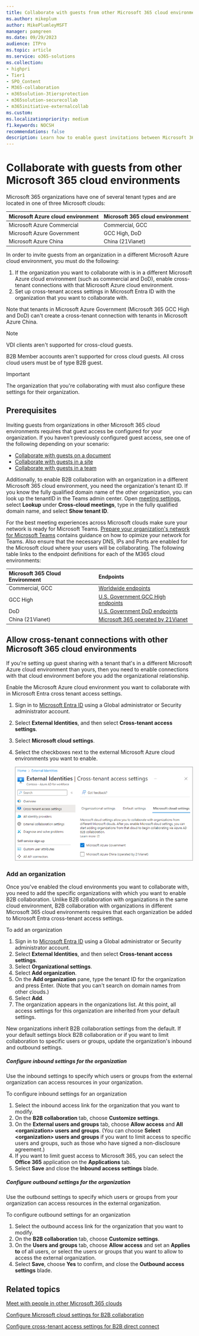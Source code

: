 ```yaml
---
title: Collaborate with guests from other Microsoft 365 cloud environments
ms.author: mikeplum
author: MikePlumleyMSFT
manager: pamgreen
ms.date: 09/29/2023
audience: ITPro
ms.topic: article
ms.service: o365-solutions
ms.collection:
- highpri
- Tier1
- SPO_Content
- M365-collaboration
- m365solution-3tiersprotection
- m365solution-securecollab
- m365initiative-externalcollab
ms.custom: 
ms.localizationpriority: medium
f1.keywords: NOCSH
recommendations: false
description: Learn how to enable guest invitations between Microsoft 365 cloud environments (such as commercial and DoD).
---
```


# Collaborate with guests from other Microsoft 365 cloud environments

Microsoft 365 organizations have one of several tenant types and are located in one of three Microsoft clouds:

|Microsoft Azure cloud environment|Microsoft 365 cloud environment|
|:--------------------------------|:------------------------------|
|Microsoft Azure Commercial|Commercial, GCC|
|Microsoft Azure Government|GCC High, DoD|
|Microsoft Azure China|China (21Vianet)|

In order to invite guests from an organization in a different Microsoft Azure cloud environment, you must do the following:

1. If the organization you want to collaborate with is in a different Microsoft Azure cloud environment (such as commercial and DoD), enable cross-tenant connections with that Microsoft Azure cloud environment.
1. Set up cross-tenant access settings in Microsoft Entra ID with the organization that you want to collaborate with.

Note that tenants in Microsoft Azure Government (Microsoft 365 GCC High and DoD) can't create a cross-tenant connection with tenants in Microsoft Azure China.

> [!NOTE]
> VDI clients aren't supported for cross-cloud guests.
> 
> B2B Member accounts aren't supported for cross cloud guests.  All cross cloud users must be of type B2B guest.

> [!IMPORTANT]
> The organization that you're collaborating with must also configure these settings for their organization.

## Prerequisites

Inviting guests from organizations in other Microsoft 365 cloud environments requires that guest access be configured for your organization. If you haven't previously configured guest access, see one of the following depending on your scenario:

- [Collaborate with guests on a document](collaborate-on-documents.md)
- [Collaborate with guests in a site](collaborate-in-site.md)
- [Collaborate with guests in a team](collaborate-as-team.md)

Additionally, to enable B2B collaboration with an organization in a different Microsoft 365 cloud environment, you need the organization's tenant ID. If you know the fully qualified domain name of the other organization, you can look up the tenantID in the Teams admin center. Open [meeting settings](https://admin.teams.microsoft.com/meetings/settings), select **Lookup** under **Cross-cloud meetings**, type in the fully qualified domain name, and select **Show tenant ID**.

For the best meeting experiences across Microsoft clouds make sure your network is ready for Microsoft Teams.  [Prepare your organization's network for Microsoft Teams](https://learn.microsoft.com/microsoftteams/prepare-network#network-requirements) contains guidance on how to opimize your network for Teams.  Also ensure that the necessary DNS, IPs and Ports are enabled for the Microsoft cloud where your users will be collaborating.  The following table links to the endpoint definitions for each of the M365 cloud environments:

|Microsoft 365 Cloud Environment|Endpoints|
|:--------------------------------|:------------------------------|
|Commercial, GCC|[Worldwide endpoints](https://learn.microsoft.com/microsoft-365/enterprise/urls-and-ip-address-ranges)|
|GCC High|[U.S. Government GCC High endpoints](https://learn.microsoft.com/microsoft-365/enterprise/microsoft-365-u-s-government-gcc-high-endpoints)|
|DoD|[U.S. Government DoD endpoints](https://learn.microsoft.com/microsoft-365/enterprise/microsoft-365-u-s-government-dod-endpoints)|
|China (21Vianet)|[Microsoft 365 operated by 21Vianet](https://learn.microsoft.com/microsoft-365/enterprise/urls-and-ip-address-ranges-21vianet)|

## Allow cross-tenant connections with other Microsoft 365 cloud environments

If you're setting up guest sharing with a tenant that's in a different Microsoft Azure cloud environment than yours, then you need to enable connections with that cloud environment before you add the organizational relationship.

Enable the Microsoft Azure cloud environment you want to collaborate with in Microsoft Entra cross tenant access settings.

1. Sign in to [Microsoft Entra ID](https://aad.portal.azure.com) using a Global administrator or Security administrator account.
1. Select **External Identities**, and then select **Cross-tenant access settings**.
1. Select **Microsoft cloud settings**.
1. Select the checkboxes next to the external Microsoft Azure cloud environments you want to enable.

   ![Screenshot showing Microsoft cloud settings.](../media/cross-cloud-settings.png)

### Add an organization

Once you've enabled the cloud environments you want to collaborate with, you need to add the specific organizations with which you want to enable B2B collaboration. Unlike B2B collaboration with organizations in the same cloud environment, B2B collaboration with organizations in different Microsoft 365 cloud environments requires that each organization be added to Microsoft Entra cross-tenant access settings.

To add an organization

1. Sign in to [Microsoft Entra ID](https://aad.portal.azure.com) using a Global administrator or Security administrator account.
1. Select **External Identities**, and then select **Cross-tenant access settings**.
1. Select **Organizational settings**.
1. Select **Add organization**.
1. On the **Add organization** pane, type the tenant ID for the organization and press Enter. (Note that you can't search on domain names from other clouds.)
1. Select **Add**.
1. The organization appears in the organizations list. At this point, all access settings for this organization are inherited from your default settings.

New organizations inherit B2B collaboration settings from the default. If your default settings block B2B collaboration or if you want to limit collaboration to specific users or groups, update the organization's inbound and outbound settings.

##### Configure inbound settings for the organization

Use the inbound settings to specify which users or groups from the external organization can access resources in your organization.

To configure inbound settings for an organization

1. Select the inbound access link for the organization that you want to modify.
1. On the **B2B collaboration** tab, choose **Customize settings**.
1. On the **External users and groups** tab, choose **Allow access** and **All \<organization\> users and groups**. (You can choose **Select \<organization\> users and groups** if you want to limit access to specific users and groups, such as those who have signed a non-disclosure agreement.)
1. If you want to limit guest access to Microsoft 365, you can select the **Office 365** application on the **Applications** tab.
1. Select **Save** and close the **Inbound access settings** blade.

##### Configure outbound settings for the organization

Use the outbound settings to specify which users or groups from your organization can access resources in the external organization.

To configure outbound settings for an organization

1. Select the outbound access link for the organization that you want to modify.
1. On the **B2B collaboration** tab, choose **Customize settings**.
1. On the **Users and groups** tab, choose **Allow access** and set an **Applies to** of all users, or select the users or groups that you want to allow to access the external organization.
1. Select **Save**, choose **Yes** to confirm, and close the **Outbound access settings** blade.

## Related topics

[Meet with people in other Microsoft 365 clouds](/microsoftteams/cross-cloud-meetings)

[Configure Microsoft cloud settings for B2B collaboration](/azure/active-directory/external-identities/cross-cloud-settings)

[Configure cross-tenant access settings for B2B direct connect](/azure/active-directory/external-identities/cross-tenant-access-settings-b2b-direct-connect)
